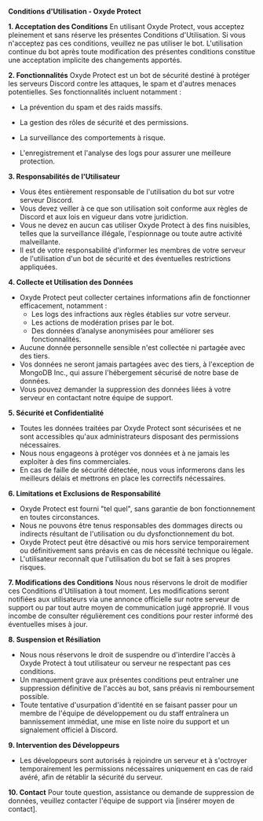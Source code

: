 **Conditions d'Utilisation - Oxyde Protect**

**1. Acceptation des Conditions**
En utilisant Oxyde Protect, vous acceptez pleinement et sans réserve les présentes Conditions d'Utilisation. Si vous n'acceptez pas ces conditions, veuillez ne pas utiliser le bot. L'utilisation continue du bot après toute modification des présentes conditions constitue une acceptation implicite des changements apportés.

**2. Fonctionnalités**
Oxyde Protect est un bot de sécurité destiné à protéger les serveurs Discord contre les attaques, le spam et d'autres menaces potentielles. Ses fonctionnalités incluent notamment :

- La prévention du spam et des raids massifs.

- La gestion des rôles de sécurité et des permissions.

- La surveillance des comportements à risque.

- L'enregistrement et l'analyse des logs pour assurer une meilleure protection.

**3. Responsabilités de l'Utilisateur**

- Vous êtes entièrement responsable de l'utilisation du bot sur votre serveur Discord.
- Vous devez veiller à ce que son utilisation soit conforme aux règles de Discord et aux lois en vigueur dans votre juridiction.
- Vous ne devez en aucun cas utiliser Oxyde Protect à des fins nuisibles, telles que la surveillance illégale, l'espionnage ou toute autre activité malveillante.
- Il est de votre responsabilité d'informer les membres de votre serveur de l'utilisation d'un bot de sécurité et des éventuelles restrictions appliquées.

**4. Collecte et Utilisation des Données**

- Oxyde Protect peut collecter certaines informations afin de fonctionner efficacement, notamment :
  - Les logs des infractions aux règles établies sur votre serveur.
  - Les actions de modération prises par le bot.
  - Des données d’analyse anonymisées pour améliorer ses fonctionnalités.
- Aucune donnée personnelle sensible n'est collectée ni partagée avec des tiers.
- Vos données ne seront jamais partagées avec des tiers, à l'exception de MongoDB Inc., qui assure l'hébergement sécurisé de notre base de données.
- Vous pouvez demander la suppression des données liées à votre serveur en contactant notre équipe de support.

**5. Sécurité et Confidentialité**

- Toutes les données traitées par Oxyde Protect sont sécurisées et ne sont accessibles qu'aux administrateurs disposant des permissions nécessaires.
- Nous nous engageons à protéger vos données et à ne jamais les exploiter à des fins commerciales.
- En cas de faille de sécurité détectée, nous vous informerons dans les meilleurs délais et mettrons en place les correctifs nécessaires.

**6. Limitations et Exclusions de Responsabilité**

- Oxyde Protect est fourni "tel quel", sans garantie de bon fonctionnement en toutes circonstances.
- Nous ne pouvons être tenus responsables des dommages directs ou indirects résultant de l'utilisation ou du dysfonctionnement du bot.
- Oxyde Protect peut être désactivé ou mis hors service temporairement ou définitivement sans préavis en cas de nécessité technique ou légale.
- L'utilisateur reconnaît que l'utilisation du bot se fait à ses propres risques.

**7. Modifications des Conditions**
Nous nous réservons le droit de modifier ces Conditions d'Utilisation à tout moment. Les modifications seront notifiées aux utilisateurs via une annonce officielle sur notre serveur de support ou par tout autre moyen de communication jugé approprié. Il vous incombe de consulter régulièrement ces conditions pour rester informé des éventuelles mises à jour.

**8. Suspension et Résiliation**

- Nous nous réservons le droit de suspendre ou d'interdire l'accès à Oxyde Protect à tout utilisateur ou serveur ne respectant pas ces conditions.
- Un manquement grave aux présentes conditions peut entraîner une suppression définitive de l'accès au bot, sans préavis ni remboursement possible.
- Toute tentative d'usurpation d'identité en se faisant passer pour un membre de l'équipe de développement ou du staff entraînera un bannissement immédiat, une mise en liste noire du support et un signalement officiel à Discord.

**9. Intervention des Développeurs**

- Les développeurs sont autorisés à rejoindre un serveur et à s'octroyer temporairement les permissions nécessaires uniquement en cas de raid avéré, afin de rétablir la sécurité du serveur.

**10. Contact**
Pour toute question, assistance ou demande de suppression de données, veuillez contacter l'équipe de support via [insérer moyen de contact].